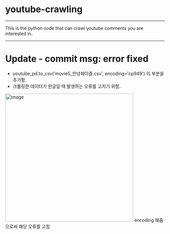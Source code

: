 # youtube-crawling
---
This is the python code that can crawl youtube comments you are interested in.

---
# Update - commit msg: error fixed
- youtube_pd.to_csv('movie5_안녕헤이즐.csv', encoding='cp949') 이 부분을 추가함.
- 크롤링한 데이터가 한글일 때 발생하는 오류를 고치기 위함.
<img width="404" alt="image" src="https://user-images.githubusercontent.com/76727686/205439551-0ada58f5-a8dd-4382-b8a8-b5c0daec5dfd.png">
encoding 해줌으로써 해당 오류를 고침
